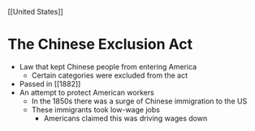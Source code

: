 [[United States]]

# The Chinese Exclusion Act
- Law that kept Chinese people from entering America
	- Certain categories were excluded from the act
- Passed in [[1882]]
- An attempt to protect American workers
	- In the 1850s there was a surge of Chinese immigration to the US
	- These immigrants took low-wage jobs
		- Americans claimed this was driving wages down